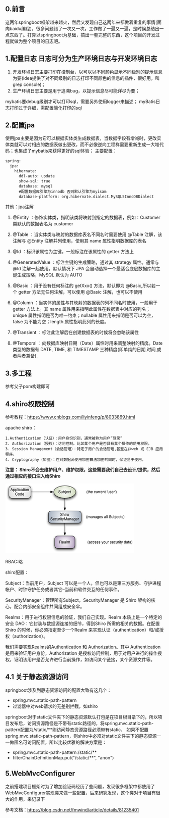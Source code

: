 ## **0.前言**
   这两年springboot框架越来越火，然后又发现自己这两年来都做着重复的事情(面向baidu编程)，很多问题错了一次又一次，工作做了一遍又一遍，是时候总结出一点东西了。打算以springboot为基础，搞出一套完整的东西，这个项目的开发过程就做为整个项目的日志吧。
## **1.配置日志 日志可分为生产环境日志与开发环境日志**
1. 开发环境日志主要打印在控制台，以可以以不同颜色显示不同级别的提示信息为要(idea提供了对不同级别的日志打印不同颜色的信息的插件，很好用，叫grep
   console)；
2. 生产环境日志主要是用于追溯bug，以提示信息尽可能详尽为要；

mybatis要debug级别才可以打印sql，需要另外使用logger来描述；
myBatis日志打印过于详细，需配置简化打印的sql

## **2.配置jpa**
使用jpa主要是因为它可以根据实体类生成数据表，当数据字段有增减时，更改实体类就可以对相应的数据表做出更改，而不必像逆向工程样需要重新生成一大堆代码；也集成了mybatis来获得更好的sql体验；
主要配置：
```
spring:
  jpa:
    hibernate:
      ddl-auto: update
      show-sql: true
      database: mysql
      #配置数据库引擎为innodb 否则默认引擎为myisam
      database-platform: org.hibernate.dialect.MySQL5InnoDBDialect
```

其他：jpa注解
1. @Entity ：修饰实体类，指明该类将映射到指定的数据表，例如：Customer 类默认的数据表名为 customer

2. @Table ：当实体类与映射的数据库表名不同名时需要使用 @Table 注解，该注解与 @Entity 注解并列使用，使用其 name 属性指明数据库的表名

3. @Id ：标识该属性为主键，一般标注在该属性的 getter 方法上

4. @GeneratedValue ：标注主键的生成策略，通过其 strategy 属性。通常与 @Id 注解一起使用。默认情况下 JPA 会自动选择一个最适合底层数据库的主键生成策略，MySQL 默认为 AUTO

5. @Basic ：用于没有任何标注的 getXxx() 方法，默认即为 @Basic,所以若一个 getter 方法无任何注解，可以使用 @Basic 注解，也可以不使用

6. @Column ：当实体的属性与其映射的数据表的列不同名时使用，一般用于 getter 方法上。其 name 属性用来指明此属性在数据表中对应的列名；unique 属性指明是否为唯一约束；nullable 属性用来指明是否可以为空，false 为不能为空；length 属性指明此列的长度。

7. @Transient ：标注此注解后在创建数据表的时候将会忽略该属性

8. @Temporal ：向数据库映射日期（Date）属性时用来调整映射的精度。Date 类型的数据有 DATE, TIME, 和 TIMESTAMP 三种精度(即单纯的日期,时间,或者两者兼备).

## 3.多工程
参考父子pom构建即可

## 4.shiro权限控制

参考教程：https://www.cnblogs.com/liyinfeng/p/8033869.html
 
 apache shiro：
   
    1.Authentication（认证）：用户身份识别，通常被称为用户“登录”
    2. Authorization（授权）：访问控制。比如某个用户是否具有某个操作的使用权限。
    3. Session Management（会话管理）：特定于用户的会话管理,甚至在非web 或 EJB 应用程序。
    4. Cryptography（加密）：在对数据源使用加密算法加密的同时，保证易于使用。
 
 **注意： Shiro不会去维护用户、维护权限，这些需要我们自己去设计/提供，然后通过相应的接口注入给Shiro**
 
![shiro基础架构](https://github.com/AngryXiaoPao/Bg_system/blob/master/doc/img/ShiroBasicArchitecture.png "shiro基础架构")

RBAC:略

shiro配置：
 
Subject：当前用户，Subject 可以是一个人，但也可以是第三方服务、守护进程帐户、时钟守护任务或者其它–当前和软件交互的任何事件。

SecurityManager：管理所有Subject，SecurityManager 是 Shiro 架构的核心，配合内部安全组件共同组成安全伞。

Realms：用于进行权限信息的验证，我们自己实现。Realm 本质上是一个特定的安全 DAO：它封装与数据源连接的细节，得到Shiro 所需的相关的数据。在配置 Shiro 的时候，你必须指定至少一个Realm 来实现认证（authentication）和/或授权（authorization）。

我们需要实现Realms的Authentication 和 Authorization。其中 Authentication 是用来验证用户身份，Authorization 是授权访问控制，用于对用户进行的操作授权，证明该用户是否允许进行当前操作，如访问某个链接，某个资源文件等。



## 4.1 关于静态资源访问
 springboot涉及到静态资源访问的配置大致有这几个： 
 + spring.mvc.static-path-pattern 
 + 过滤器中对web请求的无差别拦截，如shiro 

springboot对于static文件夹下的静态资源默认打包是在项目根目录下的，所以项目发布后，访问资源路径是不带有static路径的，将spring.mvc.static-path-pattern配置为/static/**则访问静态资源路径必须带有static，
如果不配置spring.mvc.static-path-pattern，则shiro中必须对static文件夹下的静态资源一一做匿名可访问配置，所以比较优雅的解决方案是：
+ spring.mvc.static-path-pattern:/static/**
+ filterChainDefinitionMap.put("/static/**", "anon")

## 5.WebMvcConfigurer
  之前搭建项目框架时为了增加验证码经历了些问题，发现很多框架中都使用了WebMvcConfigurer实现类来做一些配置，后来研究发现，这个类对于项目有很大的作用，来记录下
  
  参考文档：https://blog.csdn.net/fmwind/article/details/81235401

